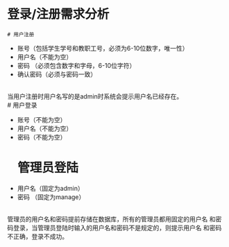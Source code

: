 # 登录/注册需求分析
    # 用户注册       
 - 账号（包括学生学号和教职工号，必须为6-10位数字，唯一性）
 - 用户名（不能为空）
 - 密码 （必须包含数字和字母，6-10位字符）
 - 确认密码（必须与密码一致）
 
 <br>当用户注册时用户名写的是admin时系统会提示用户名已经存在。<br>
    # 用户登录
 - 账号（不能为空）
 - 用户名（不能为空）
 - 密码（不能为空）
    # 管理员登陆
 - 用户名（固定为admin）
 - 密码 （固定为manage）
 
 <br>管理员的用户名和密码提前存储在数据库，所有的管理员都用固定的用户名
              和密码登录，当管理员登陆时输入的用户名和密码不是规定的，则提示用户名
              和密码不正确，登录不成功。<br>
              
              
    
